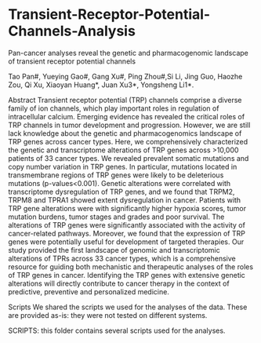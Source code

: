 # Transient-Receptor-Potential-Channels-Analysis

Pan-cancer analyses reveal the genetic and pharmacogenomic landscape of transient receptor potential channels

Tao Pan#, Yueying Gao#, Gang Xu#, Ping Zhou#,Si Li, Jing Guo, Haozhe Zou, Qi Xu, Xiaoyan Huang*, Juan Xu3*, Yongsheng Li1*.

Abstract
Transient receptor potential (TRP) channels comprise a diverse family of ion channels, which play important roles in regulation of intracellular calcium. Emerging evidence has revealed the critical roles of TRP channels in tumor development and progression. However, we are still lack knowledge about the genetic and pharmacogenomics landscape of TRP genes across cancer types. Here, we comprehensively characterized the genetic and transcriptome alterations of TRP genes across >10,000 patients of 33 cancer types. We revealed prevalent somatic mutations and copy number variation in TRP genes. In particular, mutations located in transmembrane regions of TRP genes were likely to be deleterious mutations (p-values<0.001). Genetic alterations were correlated with transcriptome dysregulation of TRP genes, and we found that TRPM2, TRPM8 and TPRA1 showed extent dysregulation in cancer. Patients with TRP gene alterations were with significantly higher hypoxia scores, tumor mutation burdens, tumor stages and grades and poor survival. The alterations of TRP genes were significantly associated with the activity of cancer-related pathways. Moreover, we found that the expression of TRP genes were potentially useful for development of targeted therapies. Our study provided the first landscape of genomic and transcriptomic alterations of TPRs across 33 cancer types, which is a comprehensive resource for guiding both mechanistic and therapeutic analyses of the roles of TRP genes in cancer. Identifying the TRP genes with extensive genetic alterations will directly contribute to cancer therapy in the context of predictive, preventive and personalized medicine.

Scripts
We shared the scripts we used for the analyses of the data. These are provided as-is: they were not tested on different systems.

 SCRIPTS: this folder contains several scripts used for the analyses.
